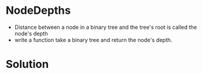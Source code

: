 # NodeDepths
- Distance between a node in a binary tree and the tree's root is called the node's depth
- write a function take a binary tree and return the node's depth.
# Solution

